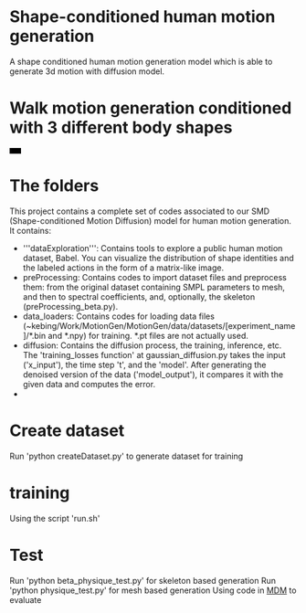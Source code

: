 # Shape-conditioned human motion generation
A shape conditioned human motion generation model which is able to generate 3d motion with diffusion model.

# Walk motion generation conditioned with 3 different body shapes
<video src="https://github.com/KebingXUE/MotionGen/assets/47482603/b8d96176-42db-4832-bdff-46a547737f1b" width="20"></video>

# The folders
This project contains a complete set of codes associated to our SMD (Shape-conditioned Motion Diffusion) model for human motion generation.
It contains:
- '''dataExploration''': Contains tools to explore a public human motion dataset, Babel. You can visualize the distribution of shape identities and the labeled actions in the form of a matrix-like image.
- preProcessing: Contains codes to import dataset files and preprocess them: from the original dataset containing SMPL parameters to mesh, and then to spectral coefficients, and, optionally, the skeleton (preProcessing_beta.py).
- data_loaders: Contains codes for loading data files (~kebing/Work/MotionGen/MotionGen/data/datasets/[experiment_name]/*.bin and *.npy) for training. *.pt files are not actually used. 
- diffusion: Contains the diffusion process, the training, inference, etc. The 'training_losses function' at gaussian_diffusion.py takes the input ('x_input'), the time step 't', and the 'model'. After generating the denoised version of the data ('model_output'), it compares it with the given data and computes the error.
- 
# Create dataset
Run 'python createDataset.py' to generate dataset for training 

# training
Using the script 'run.sh'

# Test
Run 'python beta_physique_test.py' for skeleton based generation
Run 'python physique_test.py' for mesh based generation
Using code in [MDM](https://github.com/GuyTevet/motion-diffusion-model) to evaluate 





